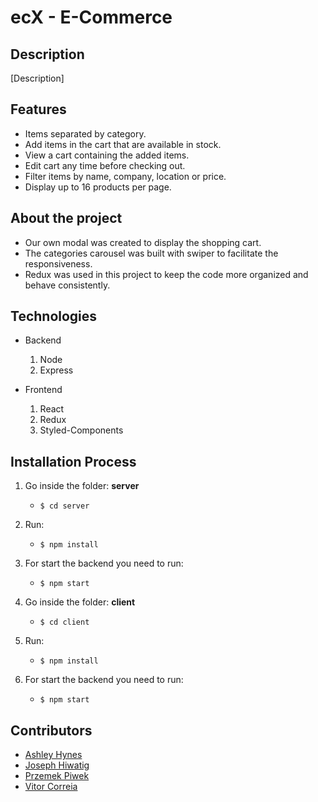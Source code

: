 # ecX - E-Commerce

## Description

[Description]


## Features
 - Items separated by category.
 - Add items in the cart that are available in stock.
 - View a cart containing the added items.
 - Edit cart any time before checking out.
 - Filter items by name, company, location or price.
 - Display up to 16 products per page.


## About the project
 - Our own modal was created to display the shopping cart.
 - The categories carousel was built with swiper to facilitate the responsiveness.
 - Redux was used in this project to keep the code more organized and behave consistently.

## Technologies

- Backend
    1. Node
    2. Express

- Frontend
    1. React
    2. Redux
    3. Styled-Components
 

## Installation Process

1. Go inside the folder: __server__
    * `$ cd server`

2. Run: 
    * `$ npm install`

3. For start the backend you need to run:
    * `$ npm start`

4. Go inside the folder: __client__
    * `$ cd client`

5. Run: 
    * `$ npm install`

6. For start the backend you need to run:
    * `$ npm start`

## Contributors

* [Ashley Hynes](https://www.linkedin.com/in/ashley-hynes/)
* [Joseph Hiwatig](https://www.linkedin.com/in/joseph-hiwatig/)
* [Przemek Piwek](https://www.linkedin.com/in/ppiwek/)
* [Vitor Correia](https://www.linkedin.com/in/vitor-correia/)
